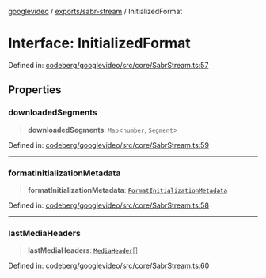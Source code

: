 [googlevideo](../../../README.md) / [exports/sabr-stream](../README.md) / InitializedFormat

# Interface: InitializedFormat

Defined in: [codeberg/googlevideo/src/core/SabrStream.ts:57](https://github.com/LuanRT/googlevideo/blob/19854137cadaf49fd755394883dfd7fe5fdaba20/src/core/SabrStream.ts#L57)

## Properties

### downloadedSegments

> **downloadedSegments**: `Map`\<`number`, `Segment`\>

Defined in: [codeberg/googlevideo/src/core/SabrStream.ts:59](https://github.com/LuanRT/googlevideo/blob/19854137cadaf49fd755394883dfd7fe5fdaba20/src/core/SabrStream.ts#L59)

***

### formatInitializationMetadata

> **formatInitializationMetadata**: [`FormatInitializationMetadata`](../../protos/interfaces/FormatInitializationMetadata.md)

Defined in: [codeberg/googlevideo/src/core/SabrStream.ts:58](https://github.com/LuanRT/googlevideo/blob/19854137cadaf49fd755394883dfd7fe5fdaba20/src/core/SabrStream.ts#L58)

***

### lastMediaHeaders

> **lastMediaHeaders**: [`MediaHeader`](../../protos/interfaces/MediaHeader.md)[]

Defined in: [codeberg/googlevideo/src/core/SabrStream.ts:60](https://github.com/LuanRT/googlevideo/blob/19854137cadaf49fd755394883dfd7fe5fdaba20/src/core/SabrStream.ts#L60)
